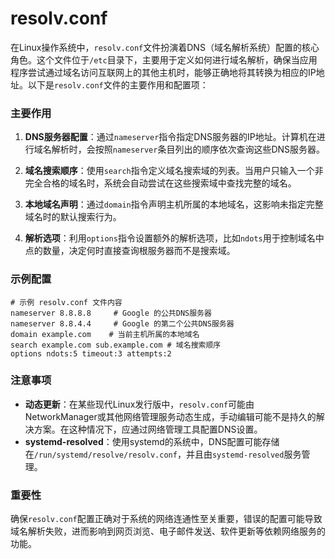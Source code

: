 # resolv.conf
在Linux操作系统中，`resolv.conf`文件扮演着DNS（域名解析系统）配置的核心角色。这个文件位于`/etc`目录下，主要用于定义如何进行域名解析，确保当应用程序尝试通过域名访问互联网上的其他主机时，能够正确地将其转换为相应的IP地址。以下是`resolv.conf`文件的主要作用和配置项：

### 主要作用

1. **DNS服务器配置**：通过`nameserver`指令指定DNS服务器的IP地址。计算机在进行域名解析时，会按照`nameserver`条目列出的顺序依次查询这些DNS服务器。

2. **域名搜索顺序**：使用`search`指令定义域名搜索域的列表。当用户只输入一个非完全合格的域名时，系统会自动尝试在这些搜索域中查找完整的域名。

3. **本地域名声明**：通过`domain`指令声明主机所属的本地域名，这影响未指定完整域名时的默认搜索行为。

4. **解析选项**：利用`options`指令设置额外的解析选项，比如`ndots`用于控制域名中点的数量，决定何时直接查询根服务器而不是搜索域。

### 示例配置

```plaintext
# 示例 resolv.conf 文件内容
nameserver 8.8.8.8     # Google 的公共DNS服务器
nameserver 8.8.4.4     # Google 的第二个公共DNS服务器
domain example.com    # 当前主机所属的本地域名
search example.com sub.example.com # 域名搜索顺序
options ndots:5 timeout:3 attempts:2
```

### 注意事项

- **动态更新**：在某些现代Linux发行版中，`resolv.conf`可能由NetworkManager或其他网络管理服务动态生成，手动编辑可能不是持久的解决方案。在这种情况下，应通过网络管理工具配置DNS设置。
- **systemd-resolved**：使用systemd的系统中，DNS配置可能存储在`/run/systemd/resolve/resolv.conf`，并且由`systemd-resolved`服务管理。

### 重要性

确保`resolv.conf`配置正确对于系统的网络连通性至关重要，错误的配置可能导致域名解析失败，进而影响到网页浏览、电子邮件发送、软件更新等依赖网络服务的功能。